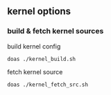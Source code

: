 ## kernel options


### build & fetch kernel sources

build kernel config
``` 
doas ./kernel_build.sh
``` 

fetch kernel source
``` 
doas ./kernel_fetch_src.sh
``` 